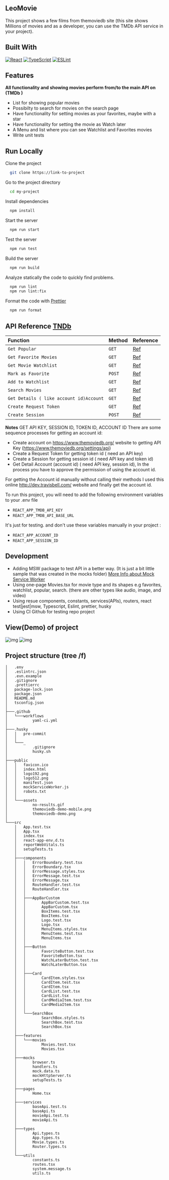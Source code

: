 ## LeoMovie

This project shows a few films from themoviedb site (this site shows Millions of movies and as a developer, you can use the TMDb API service in your project).

## Built With

[![React](https://img.shields.io/badge/react-%2320232a.svg?style=for-the-badge&logo=react&logoColor=%2361DAFB)](https://reactjs.org)
[![TypeScript](https://img.shields.io/badge/typescript-%23007ACC.svg?style=for-the-badge&logo=typescript&logoColor=white)](https://www.typescriptlang.org/)
[![ESLint](https://img.shields.io/badge/ESLint-4B3263?style=for-the-badge&logo=eslint&logoColor=white)](https://eslint.org/)

## Features

**All functionality and showing movies perform from/to the main API on (TMDb )**

- List for showing popular movies
- Possibilty to search for movies on the search page
- Have functionality for setting movies as your favorites, maybe with a star
- Have functionality for setting the movie as Watch later
- A Menu and list where you can see Watchlist and Favorites movies
- Write unit tests

## Run Locally

Clone the project

```bash
  git clone https://link-to-project
```

Go to the project directory

```bash
  cd my-project
```

Install dependencies

```bash
  npm install
```

Start the server

```bash
  npm run start
```

Test the server

```bash
  npm run test
```

Build the server

```bash
  npm run build
```

Analyze statically the code to quickly find problems.

```bash
  npm run lint
  npm run lint:fix
```

Format the code with [Prettier](https://prettier.io/)

```bash
  npm run format
```

## API Reference [TNDb](https://developers.themoviedb.org)

| Function                                | Method | Reference                                                                      |
| :-------------------------------------- | :----- | :----------------------------------------------------------------------------- |
| `Get Popular`                           | `GET`  | [Ref](https://developers.themoviedb.org/3/movies/get-popular-movies)           |
| `Get Favorite Movies`                   | `GET`  | [Ref](https://developers.themoviedb.org/3/account/get-favorite-movies)         |
| `Get Movie Watchlist`                   | `GET`  | [Ref](https://developers.themoviedb.org/3/account/get-movie-watchlist)         |
| `Mark as Favorite`                      | `POST` | [Ref](https://developers.themoviedb.org/3/account/mark-as-favorite)            |
| `Add to Watchlist`                      | `GET`  | [Ref](https://developers.themoviedb.org/3/account/add-to-watchlist)            |
| `Search Movies`                         | `GET`  | [Ref](https://developers.themoviedb.org/3/search/search-movies)                |
| `Get Details ( like account id)Account` | `GET`  | [Ref](https://developers.themoviedb.org/3/account/get-account-details)         |
| `Create Request Token`                  | `GET`  | [Ref](https://developers.themoviedb.org/3/authentication/create-request-token) |
| `Create Session`                        | `POST` | [Ref](https://developers.themoviedb.org/3/authentication/create-session)       |

**Notes** GET API KEY, SESSION ID, TOKEN ID, ACCOUNT ID
There are some sequence processes for getting an account id:

- Create account on https://www.themoviedb.org/ website to getting API Key (https://www.themoviedb.org/settings/api)
- Create a Request Token for getting token id ( need an API key)
- Create a Session for getting session id ( need API key and token id)
- Get Detail Account (account id) ( need API key, session id), In the process you have to approve the permission of using the account id.

For getting the Account id manually without calling their methods I used this online http://dev.travisbell.com/ website and finally get the account id.

To run this project, you will need to add the following environment variables to your .env file

- `REACT_APP_TMDB_API_KEY`
- `REACT_APP_TMDB_API_BASE_URL`

It's just for testing. and don't use these variables manually in your project :

- `REACT_APP_ACCOUNT_ID`
- `REACT_APP_SESSION_ID`

## Development

- Adding MSW package to test API in a better way. (It is just a bit little sample that was created in the mocks folder) [More Info about Mock Service Worker](https://mswjs.io/)
- Using one-page Movies.tsx for movie type and its shapes e.g favorites, watchlist, popular, search. (there are other types like audio, image, and video)
- Using resue components, constants, services(APIs), routers, react test|jest|msw, Typescript, Eslint, prettier, husky
- Using CI Github for testing repo project

## View(Demo) of project

![img](public/assets/themoviedb-demo.png)
![img](public/assets/themoviedb-demo-mobile.png)

## Project structure (tree /f)

```
│   .env
│   .eslintrc.json
│   .evn.example
│   .gitignore
│   .prettierrc
│   package-lock.json
│   package.json
│   README.md
│   tsconfig.json
│
├───.github
│   └───workflows
│           yaml-ci.yml
│
├───.husky
│   │   pre-commit
│   │
│   └───_
│           .gitignore
│           husky.sh
│
├───public
│   │   favicon.ico
│   │   index.html
│   │   logo192.png
│   │   logo512.png
│   │   manifest.json
│   │   mockServiceWorker.js
│   │   robots.txt
│   │
│   └───assets
│           no-results.gif
│           themoviedb-demo-mobile.png
│           themoviedb-demo.png
│
└───src
    │   App.test.tsx
    │   App.tsx
    │   index.tsx
    │   react-app-env.d.ts
    │   reportWebVitals.ts
    │   setupTests.ts
    │
    ├───components
    │   │   ErrorBoundary.test.tsx
    │   │   ErrorBoundary.tsx
    │   │   ErrorMessage.styles.tsx
    │   │   ErrorMessage.test.tsx
    │   │   ErrorMessage.tsx
    │   │   RouteHandler.test.tsx
    │   │   RouteHandler.tsx
    │   │
    │   ├───AppBarCustom
    │   │       AppBarCustom.test.tsx
    │   │       AppBarCustom.tsx
    │   │       BoxItems.test.tsx
    │   │       BoxItems.tsx
    │   │       Logo.test.tsx
    │   │       Logo.tsx
    │   │       MenuItems.styles.tsx
    │   │       MenuItems.test.tsx
    │   │       MenuItems.tsx
    │   │
    │   ├───Button
    │   │       FavoriteButton.test.tsx
    │   │       FavoriteButton.tsx
    │   │       WatchLaterButton.test.tsx
    │   │       WatchLaterButton.tsx
    │   │
    │   ├───Card
    │   │       CardItem.styles.tsx
    │   │       CardItem.test.tsx
    │   │       CardItem.tsx
    │   │       CardList.test.tsx
    │   │       CardList.tsx
    │   │       CardMediaItem.test.tsx
    │   │       CardMediaItem.tsx
    │   │
    │   └───SearchBox
    │           SearchBox.styles.ts
    │           SearchBox.test.tsx
    │           SearchBox.tsx
    │
    ├───features
    │   └───movies
    │           Movies.test.tsx
    │           Movies.tsx
    │
    ├───mocks
    │       browser.ts
    │       handlers.ts
    │       mock.data.ts
    │       mockHttpServer.ts
    │       setupTests.ts
    │
    ├───pages
    │       Home.tsx
    │
    ├───services
    │       baseApi.test.ts
    │       baseApi.ts
    │       movieApi.test.ts
    │       movieApi.ts
    │
    ├───types
    │       Api.types.ts
    │       App.types.ts
    │       Movie.types.ts
    │       Router.types.ts
    │
    └───utils
            constants.ts
            routes.tsx
            system.message.ts
            utils.ts

```
